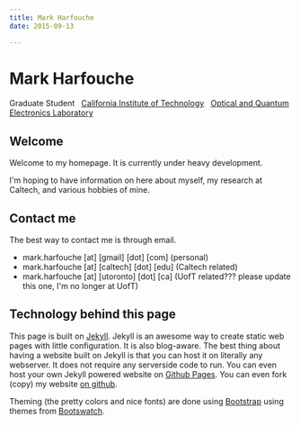```yaml
---
title: Mark Harfouche
date: 2015-09-13

---
```


# Mark Harfouche
Graduate Student  
[California Institute of Technology](http://www.caltech.edu/)  
[Optical and Quantum Electronics Laboratory](http://www.its.caltech.edu/~aphyariv/)


## Welcome
Welcome to my homepage. It is currently under heavy development.

I'm hoping to have information on here about myself, my research at Caltech, and various hobbies of mine.

## Contact me
The best way to contact me is through email.

  * mark.harfouche [at] [gmail] [dot] [com] (personal)
  * mark.harfouche [at] [caltech] [dot] [edu] (Caltech related)
  * mark.harfouche [at] [utoronto] [dot] [ca] (UofT related??? please update this one, I'm no longer at UofT)

## Technology behind this page

This page is built on [Jekyll](http://jekyllrb.com/). Jekyll is an awesome way to create static web pages with little configuration. It is also blog-aware. The best thing about having a website built on Jekyll is that you can host it on literally any webserver. It does not require any serverside code to run. You can even host your own Jekyll powered website on [Github Pages](https://pages.github.com/). You can even fork (copy) my website [on github](https://github.com/hmaarrfk/hmaarrfk.github.io).

Theming (the pretty colors and nice fonts) are done using [Bootstrap](http://getbootstrap.com/) using themes from [Bootswatch](http://bootswatch.com/).
